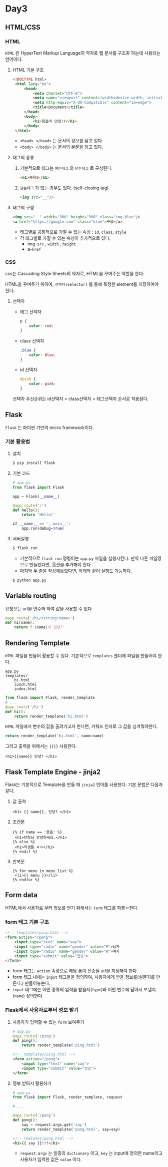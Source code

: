 # Day3

## HTML/CSS

### HTML

`HTML` 은 HyperText Markup Language의 약자로 웹 문서를 구조화 하는데 사용되는 언어이다.

1. HTML 기본 구조

   ```html
   <!DOCTYPE html>
   	<html lang="ko">
   		<head>
   			<meta charset="UTF-8">
   			<meta name="viewport" content="width=device-width, initial-scale=1.0">
   			<meta http-equiv="X-UA-Compatible" content="ie=edge">
   			<title>Document</title>
   		</head>
   		<body>
   			<h1>용흠아 안녕!!</h1>
   		</body>
   	</html>
   ```

   * `<head> </head>` 는 문서의 정보를 담고 있다.
   * `<body> </body>` 는 문서의 본문을 담고 있다.

2. 태그의 종류

   1. 기본적으로 태그는 `여는태그` 와  `닫는태그` 로 구성된다.

      ```html
      <h1>제목1</h1>
      ```

   2. `닫는태그` 가 없는 경우도 있다. (self-closing tag)

      ```html
      <img src="__"/>
      ```

3. 태그의 구성

   ```html
   <img src="__" width="300" height="300" class="img-blue"/>
   <a href="https://google.com" class="blue">구글</a>
   ```

   * 태그별로 공통적으로 가질 수 있는 속성 : `id`, `class`, `style`
   * 각 태그별로 가질 수 있는 속성이 추가적으로 있다.
     * img-`src` , `width` , `height`
     * a-`href`



### CSS

css는 Cascading Style Sheets의 약자로, HTML을 꾸며주는 역할을 한다.

HTML을 꾸며주기 위하여, `선택자(selector)` 를 통해 특정한 element를 지정하여야 한다.

1. 선택자

   * 태그 선택자

     ```css
     p {
         color: red;
     }
     ```

   * class 선택자

     ```css
     .blue {
         color: blue;
     }
     ```

   * id 선택자

     ```css
     #pink {
         color: pink;
     }
     ```

   선택자 우선순위는 id선택자 > class선택자 > 태그선택자 순서로 적용된다.



## Flask

`Flask` 는 파이썬 기반의 micro framework이다.

### 기본 활용법

1. 설치

   ```bash
   $ pip install flask
   ```

2. 기본 코드

   ```python
   # app.py
   from flask import Flask
   
   app = Flask(__name__)
   
   @app.route('/')
   def hello():
       return 'Hello!'
   
   if __name__ == '__main__':
       app.run(debug=True)
   ```

3. 서버실행

   ```bash
   $ flask run
   ```

   * 기본적으로 `flask run` 명령어는 `app.py` 파일을 실행시킨다. 만약 다른 파일명으로 만들었다면, 옵션을 추가해야 한다.
   * 마지막 두 줄을 작성해놓았다면, 아래와 같이 실행도 가능하다.

   ```bash
   $ python app.py
   ```

## Variable routing

요청오는 url을 변수화 하여 값을 사용할 수 있다.

```python
@app.route('/hi/<string:name>')
def hi(name):
    return f'{name}아 안녕?'
```

## Rendering Template

`HTML` 파일을 만들어 활용할 수 있다. 기본적으로 `templates` 폴더에 파일을 만들어야 한다.

```
app.py
templates/
	hi.html
	lunch.html
	index.html
```

```python
from flask import Flask, render_template
# ...
@app.route('/hi')
def hi():
    return render_template('hi.html')
```

`HTML` 파일에서 변수의 값을 출려가고자 한다면, 키워드 인자로 그 값을 넘겨줘야한다.

```python
return render_template('hi.html', name=name)
```

그리고 출력을 위해서는 `{{}}` 사용한다.

```jinja2
<h1>{{name}} 안녕? </h1>
```

## Flask Template Engine - jinja2

Flask는 기본적으로 Template을 만들 때 `jinja2` 언어를 사용한다. 기본 문법은 다음과 같다.

1. 값 출력

   ```jinja2
   <h1> {{ name}}, 안녕? </h1>
   ```

2. 조건문

   ```jinja2
   {% if name == '용흠' %}
   	<h1>반장님 안녕하세요.</h1>
   {% else %}
   	<h1>학생들 ㅎㅇ</h1>
   {% endif %}
   ```

3. 반복문

   ```jinja2
   {% for menu in menu_list %}
   	<li>{{ menu }}</li>
   {% endfor %}
   ```


## Form data

HTML에서 사용자로 부터 정보를 받기 위해서는 `Form` 태그를 화룡ㅇ한다.

### form 태그 기본 구조

```html
<!-- templates/ping.html -->
<form action="/pong">
    <input type="text" name="say">
    <input type="radio" name="gender" value="M">남자
    <input type="radio" name="gender" value="W">여자
    <input type="submit" value="전송">
</form>
```

* form 태그는 `action` 속성으로 해당 폼이 전송될 url을 지정해야 한다.
* form 태그 내에는 `input` 태그들을 정의하여, 사용자에게 받을 정보를(설문지를 만든다.) 만들어놓는다.
* `input` 태그에는 어떤 종류의 입력을 받을지(`type`)와 어떤 변수에 담아서 보낼지(`name`) 정의한다.

### Flask에서 사용자로부터 정보 받기

1. 사용자가 입력할 수 있는 `form` 보여주기

   ```python
   # app.py
   @app.route('/ping')
   def ping():
       return render_template('ping.html')
   ```

   ```html
   <!-- templates/ping.html -->
   <form action="/pong">
       <input type="text" name="say">
       <input type="submit" value="전송">
   </form>
   ```

2. 정보 받아서 활용하기

   ```python
   # app.py
   from flask import Flask, render_template, request
   
   # ...
   
   @app.route('/pong')
   def pong():
       say = request.args.get('say')
       return render_template('pong.html', say=say)
   ```

   ```html
   <!-- temlates/pong.html -->
   <h1>{{ say }}!!!</h1>
   ```

   * `request.args` 는 일종의 `dictionary` 이고, `key` 는 input에 정의한 name이고 사용자가 입력한 값은 `value` 이다.

